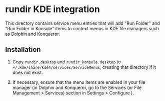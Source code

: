 rundir KDE integration
======================

This directory contains service menu entries that will add "Run Folder"
and "Run Folder in Konsole" items to context menus in KDE file managers
such as Dolphin and Konqueror.

Installation
------------

1.  Copy `rundir.desktop` and `rundir_konsole.desktop` to
    `~/.kde/share/kde4/services/ServiceMenus`,
    creating that directory if it does not exist.

2.  If necessary, ensure that the menu items are enabled
    in your file manager (in Dolphin and Konqueror, go to
    the Services (or File Management > Services) section in
    Settings > Configure <program>).
